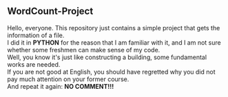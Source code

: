 ## WordCount-Project
Hello, everyone. This repository just contains a simple project that gets the information of a file.  
I did it in **PYTHON** for the reason that I am familiar with it, and I am not sure whether some freshmen can make sense of my code.  
Well, you know it's just like constructing a building, some fundamental works are needed.  
If you are not good at English, you should have regretted why you did not pay much attention on your former course.  
And repeat it again: **NO COMMENT!!!**
